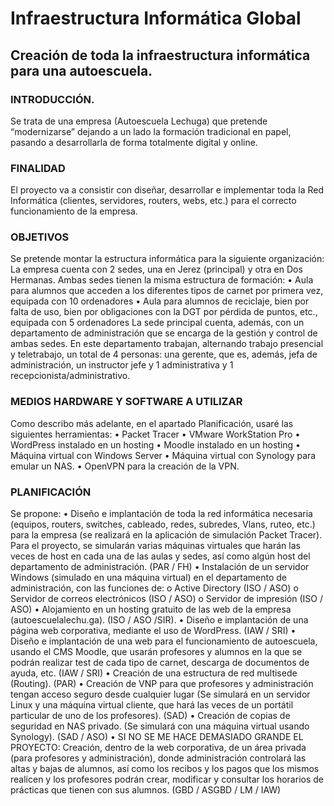 # Infraestructura Informática Global
## Creación de toda la infraestructura informática para una autoescuela.

### INTRODUCCIÓN.

Se trata de una empresa (Autoescuela Lechuga) que pretende “modernizarse” dejando a un lado la formación tradicional en papel, pasando a desarrollarla de forma totalmente digital y online. 

### FINALIDAD
El proyecto va a consistir con diseñar, desarrollar e implementar toda la Red Informática (clientes, servidores, routers, webs, etc.) para el correcto funcionamiento de la empresa.

### OBJETIVOS
Se pretende montar la estructura informática para la siguiente organización:
La empresa cuenta con 2 sedes, una en Jerez (principal) y otra en Dos Hermanas.
Ambas sedes tienen la misma estructura de formación:
•	Aula para alumnos que acceden a los diferentes tipos de carnet por primera vez, equipada con 10 ordenadores
•	Aula para alumnos de reciclaje, bien por falta de uso, bien por obligaciones con la DGT por pérdida de puntos, etc., equipada con 5 ordenadores
La sede principal cuenta, además, con un departamento de administración que se encarga de la gestión y control de ambas sedes. En este departamento trabajan, alternando trabajo presencial y teletrabajo, un total de 4 personas: una gerente, que es, además, jefa de administración, un instructor jefe y 1 administrativa y 1 recepcionista/administrativo.

### MEDIOS HARDWARE Y SOFTWARE A UTILIZAR
Como describo más adelante, en el apartado Planificación, usaré las siguientes herramientas:
•	Packet Tracer
•	VMware WorkStation Pro
•	WordPress instalado en un hosting
•	Moodle instalado en un hosting
•	Máquina virtual con Windows Server
•	Máquina virtual con Synology para emular un NAS.
•	OpenVPN para la creación de la VPN.

### PLANIFICACIÓN
Se propone:
•	Diseño e implantación de toda la red informática necesaria (equipos, routers, switches, cableado, redes, subredes, Vlans, ruteo, etc.) para la empresa (se realizará en la aplicación de simulación Packet Tracer). Para el proyecto, se simularán varias máquinas virtuales que harán las veces de host en cada una de las aulas y sedes, así como algún host del departamento de administración. (PAR / FH)
•	Instalación de un servidor Windows (simulado en una máquina virtual) en el departamento de administración, con las funciones de:
o	Active Directory (ISO / ASO)
o	Servidor de correos electrónicos (ISO / ASO)
o	Servidor de impresión (ISO / ASO)
•	Alojamiento en un hosting gratuito de las web de la empresa (autoescuelalechu.ga). (ISO / ASO /SIR).
•	Diseño e implantación de una página web corporativa, mediante el uso de WordPress. (IAW / SRI)
•	Diseño e implantación de una web para el funcionamiento de autoescuela, usando el CMS Moodle, que usarán profesores y alumnos en la que se podrán realizar test de cada tipo de carnet, descarga de documentos de ayuda, etc. (IAW / SRI)
•	Creación de una estructura de red multisede (Routing). (PAR)
•	Creación de VNP para que profesores y administración tengan acceso seguro desde cualquier lugar (Se simulará en un servidor Linux y una máquina virtual cliente, que hará las veces de un portátil particular de uno de los profesores). (SAD)
•	Creación de copias de seguridad en NAS privado. (Se simulará con una máquina virtual usando Synology). (SAD / ASO)
•	SI NO SE ME HACE DEMASIADO GRANDE EL PROYECTO: Creación, dentro de la web corporativa, de un área privada (para profesores y administración), donde administración controlará las altas y bajas de alumnos, así como los recibos y los pagos que los mismos realicen y los profesores podrán crear, modificar y consultar los horarios de prácticas que tienen con sus alumnos. (GBD / ASGBD / LM / IAW)
